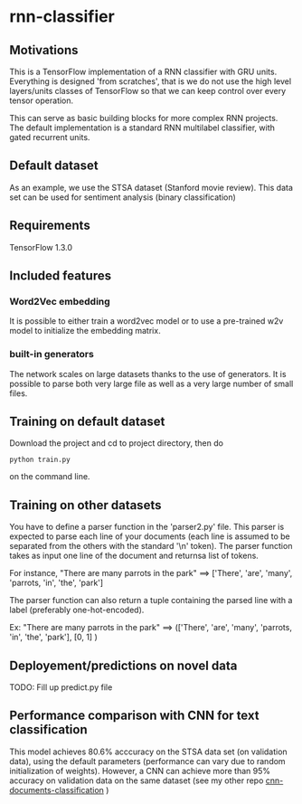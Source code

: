 # rnn-classifier

## Motivations

This is a TensorFlow implementation of a RNN classifier with GRU units. Everything is designed 'from scratches', that is we do not use the high level layers/units classes of TensorFlow so that we can keep control over every tensor operation.

This can serve as basic building blocks for more complex RNN projects. The default implementation is a standard RNN multilabel classifier, with gated recurrent units.

## Default dataset

As an example, we use the STSA dataset (Stanford movie review). This data set can be used for sentiment analysis (binary classification) 

## Requirements
TensorFlow 1.3.0

## Included features

### Word2Vec embedding

It is possible to either train a word2vec model or to use a pre-trained w2v model to initialize the embedding matrix.

### built-in generators

The network scales on large datasets thanks to the use of generators. It is possible to parse both very large file as well as a very large number of small files.

## Training on default dataset
Download the project and cd to project directory, then do

`python train.py`

on the command line.

## Training on other datasets

You have to define a parser function in the 'parser2.py' file. This parser is expected to parse each line of your documents (each line is assumed to be separated from the others with the standard '\n' token). The parser function takes as input one line of the document and returnsa list of tokens.

For instance, "There are many parrots in the park" ==> ['There', 'are', 'many', 'parrots, 'in', 'the', 'park']

The parser function can also return a tuple containing the parsed line with a label (preferably one-hot-encoded).

Ex:  "There are many parrots in the park" ==> (['There', 'are', 'many', 'parrots, 'in', 'the', 'park'], [0, 1] )


## Deployement/predictions on novel data

TODO: Fill up predict.py file

## Performance comparison with CNN for text classification

This model achieves  80.6% acccuracy on the STSA data set (on validation data), using the default parameters (performance can vary due to random initialization of weights). However, a CNN can achieve more than 95% accuracy on validation data on the same dataset (see my other repo [ cnn-documents-classification](https://github.com/aboyker/convnet-document-classification) )
